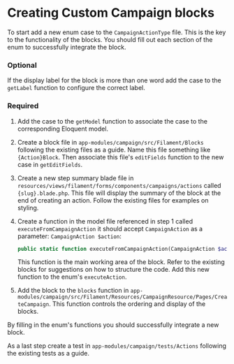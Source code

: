 # Creating Custom Campaign blocks

To start add a new enum case to the `CampaignActionType` file. This is the key to the functionality of the blocks. You should fill out each section of the enum to successfully integrate the block.

### Optional
If the display label for the block is more than one word add the case to the `getLabel` function to configure the correct label.

### Required
1. Add the case to the `getModel` function to associate the case to the corresponding Eloquent model.

2. Create a block file in `app-modules/campaign/src/Filament/Blocks` following the existing files as a guide. Name this file something like `{Action}Block`. Then associate this file's `editFields` function to the new case in `getEditFields`.

3. Create a new step summary blade file in `resources/views/filament/forms/components/campaigns/actions` called `{slug}.blade.php`. This file will display the summary of the block at the end of creating an action. Follow the existing files for examples on styling.

4. Create a function in the model file referenced in step 1 called `executeFromCampaignAction` it should accept `CampaignAction` as a parameter: `CampaignAction $action`: 
    ```php
   public static function executeFromCampaignAction(CampaignAction $action): bool|string
   ```
   This function is the main working area of the block. Refer to the existing blocks for suggestions on how to structure the code. Add this new function to the enum's `executeAction`.

5. Add the block to the `blocks` function in `app-modules/campaign/src/Filament/Resources/CampaignResource/Pages/CreateCampaign`. This function controls the ordering and display of the blocks.

By filling in the enum's functions you should successfully integrate a new block.

As a last step create a test in `app-modules/campaign/tests/Actions` following the existing tests as a guide.
